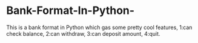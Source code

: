 # Bank-Format-In-Python-
This is a bank format in Python which gas some pretty cool features, 1:can check balance, 2:can withdraw, 3:can deposit amount, 4:quit. 
